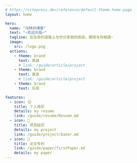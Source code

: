 ```yaml
---
# https://vitepress.dev/reference/default-theme-home-page
layout: home

hero:
  name: "冯林的博客"
  text: "~欢迎光临~"
  tagline: 在生命的道路上与你分享我的体验，期待与你相遇~
  image:
    src: /logo.png
  actions:
    - theme: brand
      text: 真诚
      # link: /guide/article/project
    - theme: brand
      text: 善良
      # link: /guide/article/project
    - theme: brand
      text: 乐观

features:
  - icon: 😊
    title: 个人简历
    details: my resume
    link: /guide/resume/Resume.md
  - icon: 💼
    title: 项目经历
    details: my project
    link: /guide/project/baner.md
  - icon: 📑
    title: 论文专利
    link: /guide/paper/firstPaper.md
    details: my paper
---
```


